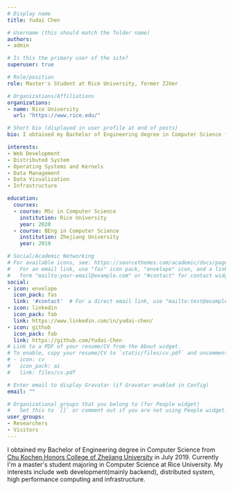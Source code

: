 ```yaml
---
# Display name
title: Yudai Chen

# Username (this should match the folder name)
authors:
- admin

# Is this the primary user of the site?
superuser: true

# Role/position
role: Master's Student at Rice University, former ZJUer

# Organizations/Affiliations
organizations:
- name: Rice University
  url: "https://www.rice.edu/"

# Short bio (displayed in user profile at end of posts)
bio: I obtained my Bachelor of Engineering degree in Computer Science from [Chu Kochen Honors College of Zhejiang University](http://ckc.zju.edu.cn/ckcen/) in July 2019. Currently I'm a master's student majoring in Computer Science at Rice University. My interests include web development(mainly backend), distributed system, high performance computing, and infrastructure.

interests:
- Web Development
- Distributed System
- Operating Systems and Kernels
- Data Management
- Data Visualization
- Infrastructure

education:
  courses:
  - course: MSc in Computer Science
    institution: Rice University
    year: 2020
  - course: BEng in Computer Science
    institution: Zhejiang University
    year: 2019

# Social/Academic Networking
# For available icons, see: https://sourcethemes.com/academic/docs/page-builder/#icons
#   For an email link, use "fas" icon pack, "envelope" icon, and a link in the
#   form "mailto:your-email@example.com" or "#contact" for contact widget.
social:
- icon: envelope
  icon_pack: fas
  link: '#contact'  # For a direct email link, use "mailto:test@example.org".
- icon: linkedin
  icon_pack: fab
  link: https://www.linkedin.com/in/yudai-chen/
- icon: github
  icon_pack: fab
  link: https://github.com/Yudai-Chen
# Link to a PDF of your resume/CV from the About widget.
# To enable, copy your resume/CV to `static/files/cv.pdf` and uncomment the lines below.
# - icon: cv
#   icon_pack: ai
#   link: files/cv.pdf

# Enter email to display Gravatar (if Gravatar enabled in Config)
email: ""

# Organizational groups that you belong to (for People widget)
#   Set this to `[]` or comment out if you are not using People widget.
user_groups:
- Researchers
- Visitors
---
```

I obtained my Bachelor of Engineering degree in Computer Science from [Chu Kochen Honors College of Zhejiang University](http://ckc.zju.edu.cn/ckcen/) in July 2019. Currently I'm a master's student majoring in Computer Science at Rice University. My interests include web development(mainly backend), distributed system, high performance computing and infrastructure.
